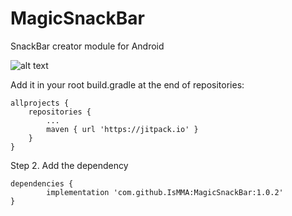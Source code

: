 # MagicSnackBar
SnackBar creator module for Android

![alt text](https://github.com/IsMMA/MagicSnackBar/example.gif "SnackBar")


Add it in your root build.gradle at the end of repositories:

	allprojects {
		repositories {
			...
			maven { url 'https://jitpack.io' }
		}
	}

Step 2. Add the dependency

	dependencies {
	        implementation 'com.github.IsMMA:MagicSnackBar:1.0.2'
	}


